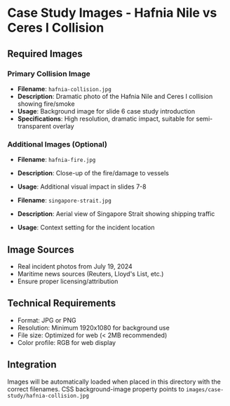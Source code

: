 # Case Study Images - Hafnia Nile vs Ceres I Collision

## Required Images

### Primary Collision Image
- **Filename**: `hafnia-collision.jpg`
- **Description**: Dramatic photo of the Hafnia Nile and Ceres I collision showing fire/smoke
- **Usage**: Background image for slide 6 case study introduction
- **Specifications**: High resolution, dramatic impact, suitable for semi-transparent overlay

### Additional Images (Optional)
- **Filename**: `hafnia-fire.jpg`
- **Description**: Close-up of the fire/damage to vessels
- **Usage**: Additional visual impact in slides 7-8

- **Filename**: `singapore-strait.jpg`  
- **Description**: Aerial view of Singapore Strait showing shipping traffic
- **Usage**: Context setting for the incident location

## Image Sources
- Real incident photos from July 19, 2024
- Maritime news sources (Reuters, Lloyd's List, etc.)
- Ensure proper licensing/attribution

## Technical Requirements
- Format: JPG or PNG
- Resolution: Minimum 1920x1080 for background use
- File size: Optimized for web (< 2MB recommended)
- Color profile: RGB for web display

## Integration
Images will be automatically loaded when placed in this directory with the correct filenames.
CSS background-image property points to `images/case-study/hafnia-collision.jpg`

